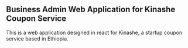 ## Business Admin Web Application for Kinashe Coupon Service

This is a web application designed in react for Kinashe, a startup coupon service based in Ethiopia.

